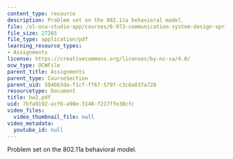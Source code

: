 ```yaml
---
content_type: resource
description: Problem set on the 802.11a behavioral model.
file: /ol-ocw-studio-app/courses/6-973-communication-system-design-spring-2006/7bfa9192acf6a98e3140f217ffe30cfc_hw2.pdf
file_size: 27265
file_type: application/pdf
learning_resource_types:
- Assignments
license: https://creativecommons.org/licenses/by-nc-sa/4.0/
ocw_type: OCWFile
parent_title: Assignments
parent_type: CourseSection
parent_uid: 504bb3da-f1cf-ff67-579f-c3c6a037a720
resourcetype: Document
title: hw2.pdf
uid: 7bfa9192-acf6-a98e-3140-f217ffe30cfc
video_files:
  video_thumbnail_file: null
video_metadata:
  youtube_id: null
---
```

Problem set on the 802.11a behavioral model.